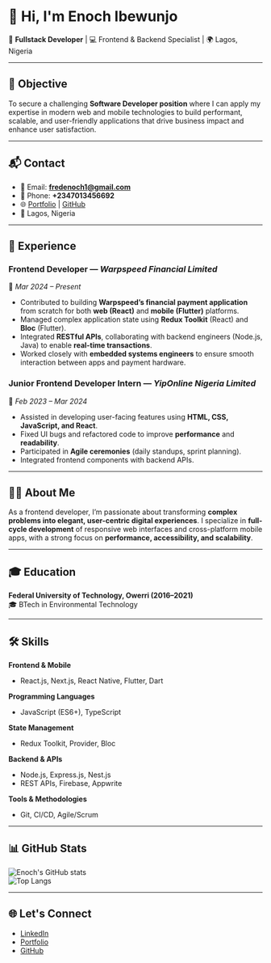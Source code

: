 # 👋 Hi, I'm Enoch Ibewunjo  

🚀 **Fullstack Developer** | 💻 Frontend & Backend Specialist | 🌍 Lagos, Nigeria  

---

## 🎯 Objective  
To secure a challenging **Software Developer position** where I can apply my expertise in modern web and mobile technologies to build performant, scalable, and user-friendly applications that drive business impact and enhance user satisfaction.  

---

## 📬 Contact  
- 📧 Email: **fredenoch1@gmail.com**  
- 📱 Phone: **+2347013456692**  
- 🌐 [Portfolio](https://portfilo-web-orpin.vercel.app/) | [GitHub](https://github.com/EnochIbewunjo)  
- 📍 Lagos, Nigeria  

---

## 💼 Experience  

### **Frontend Developer** — *Warpspeed Financial Limited*  
📅 *Mar 2024 – Present*  
- Contributed to building **Warpspeed’s financial payment application** from scratch for both **web (React)** and **mobile (Flutter)** platforms.  
- Managed complex application state using **Redux Toolkit** (React) and **Bloc** (Flutter).  
- Integrated **RESTful APIs**, collaborating with backend engineers (Node.js, Java) to enable **real-time transactions**.  
- Worked closely with **embedded systems engineers** to ensure smooth interaction between apps and payment hardware.  

### **Junior Frontend Developer Intern** — *YipOnline Nigeria Limited*  
📅 *Feb 2023 – Mar 2024*  
- Assisted in developing user-facing features using **HTML, CSS, JavaScript, and React**.  
- Fixed UI bugs and refactored code to improve **performance** and **readability**.  
- Participated in **Agile ceremonies** (daily standups, sprint planning).  
- Integrated frontend components with backend APIs.  

---

## 👨‍💻 About Me  
As a frontend developer, I’m passionate about transforming **complex problems into elegant, user-centric digital experiences**. I specialize in **full-cycle development** of responsive web interfaces and cross-platform mobile apps, with a strong focus on **performance, accessibility, and scalability**.  

---

## 🎓 Education  
**Federal University of Technology, Owerri (2016–2021)**  
🎓 BTech in Environmental Technology  

---

## 🛠️ Skills  

**Frontend & Mobile**  
- React.js, Next.js, React Native, Flutter, Dart  

**Programming Languages**  
- JavaScript (ES6+), TypeScript  

**State Management**  
- Redux Toolkit, Provider, Bloc  

**Backend & APIs**  
- Node.js, Express.js, Nest.js  
- REST APIs, Firebase, Appwrite  

**Tools & Methodologies**  
- Git, CI/CD, Agile/Scrum  

---

## 📊 GitHub Stats  

![Enoch's GitHub stats](https://github-readme-stats.vercel.app/api?username=ibeenoch&show_icons=true&theme=radical)  
![Top Langs](https://github-readme-stats.vercel.app/api/top-langs/?username=ibeenoch&layout=compact&theme=radical)  

---

## 🌐 Let's Connect  
- [LinkedIn](#)  
- [Portfolio](https://portfilo-web-orpin.vercel.app/) 
- [GitHub](https://github.com/ibeenoch)  
